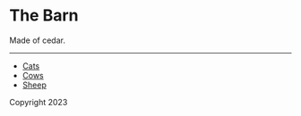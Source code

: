 # The Barn

Made of cedar.

---

* [Cats](./cats.md)
* [Cows](./cows.md)
* [Sheep](./sheep.md)

Copyright 2023